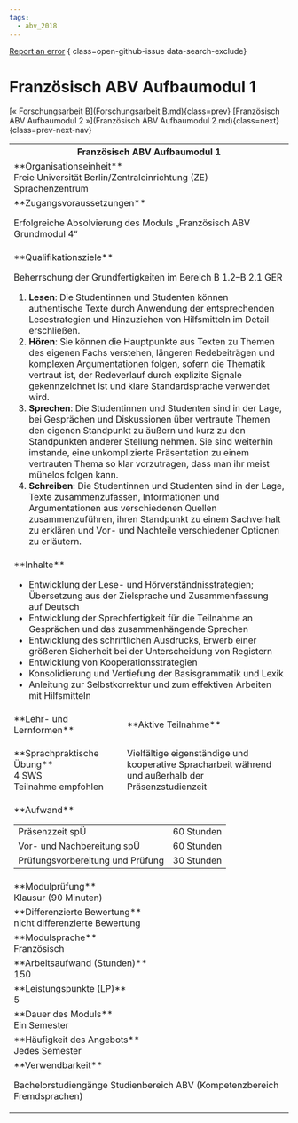 ```yaml
---
tags:
  - abv_2018
---
```

[Report an error](https://github.com/SGSSGene/FUB-SUP/issues/new?title=Error%20in%20%22Franz%C3%B6sisch%20ABV%20Aufbaumodul%201%22&body=There%20seems%20to%20be%20an%20error%20in%20module%20%22Franz%C3%B6sisch%20ABV%20Aufbaumodul%201%22%2E%0A%0A%3CDescribe%20here%20a%20slightly%20more%20detailed%20description%20of%20what%20is%20wrong%3E&labels=bug)
{ class=open-github-issue data-search-exclude}

# Französisch ABV Aufbaumodul 1

[« Forschungsarbeit B](Forschungsarbeit B.md){class=prev}
[Französisch ABV Aufbaumodul 2 »](Französisch ABV Aufbaumodul 2.md){class=next}
{class=prev-next-nav}

<table markdown id="moduledesc">
<tr markdown class="moduledesc_head"><th colspan="2">Französisch ABV Aufbaumodul 1 </th></tr>
<tr markdown><td colspan="2">**Organisationseinheit**   <br>Freie Universität Berlin/Zentraleinrichtung (ZE) Sprachenzentrum</td></tr>


<tr markdown><td colspan="2">**Zugangsvoraussetzungen** <br>

Erfolgreiche Absolvierung des Moduls „Französisch ABV Grundmodul 4“


</td></tr>
<tr markdown><td colspan="2">**Qualifikationsziele**    <br>

Beherrschung der Grundfertigkeiten im Bereich B 1.2–B 2.1 GER

1. __Lesen__: Die Studentinnen und Studenten können authentische Texte durch
   Anwendung der entsprechenden Lesestrategien und Hinzuziehen von
   Hilfsmitteln im Detail erschließen.
2. __Hören__: Sie können die Hauptpunkte aus Texten zu Themen des eigenen
   Fachs verstehen, längeren Redebeiträgen und komplexen Argumentationen
   folgen, sofern die Thematik vertraut ist, der Redeverlauf durch explizite
   Signale gekennzeichnet ist und klare Standardsprache verwendet wird.
3. __Sprechen__: Die Studentinnen und Studenten sind in der Lage, bei
   Gesprächen und Diskussionen über vertraute Themen den eigenen Standpunkt
   zu äußern und kurz zu den Standpunkten anderer Stellung nehmen. Sie sind
   weiterhin imstande, eine unkomplizierte Präsentation zu einem vertrauten
   Thema so klar vorzutragen, dass man ihr meist mühelos folgen kann.
4. __Schreiben__: Die Studentinnen und Studenten sind in der Lage, Texte
   zusammenzufassen, Informationen und Argumentationen aus verschiedenen
   Quellen zusammenzuführen, ihren Standpunkt zu einem Sachverhalt zu
   erklären und Vor- und Nachteile verschiedener Optionen zu erläutern.


</td></tr>
<tr markdown><td colspan="2">**Inhalte**                <br>


- Entwicklung der Lese- und Hörverständnisstrategien; Übersetzung aus der
  Zielsprache und Zusammenfassung auf Deutsch
- Entwicklung der Sprechfertigkeit für die Teilnahme an Gesprächen und das
  zusammenhängende Sprechen
- Entwicklung des schriftlichen Ausdrucks, Erwerb einer größeren Sicherheit
  bei der Unterscheidung von Registern
- Entwicklung von Kooperationsstrategien
- Konsolidierung und Vertiefung der Basisgrammatik und Lexik
- Anleitung zur Selbstkorrektur und zum effektiven Arbeiten mit Hilfsmitteln


</td></tr>

<tr markdown><td>**Lehr- und Lernformen**</td><td>**Aktive Teilnahme**</td></tr>
<tr markdown><td> **Sprachpraktische Übung** <br>4 SWS <br> Teilnahme empfohlen</td><td>

Vielfältige eigenständige und kooperative Spracharbeit während und außerhalb der Präsenzstudienzeit
</td></tr>
<tr markdown><td colspan="2">**Aufwand**                <br>
<table class="aufwand_table">
<tr><td>Präsenzzeit spÜ</td><td>60 Stunden</td></tr>
<tr><td>Vor- und Nachbereitung spÜ</td><td>60 Stunden</td></tr>
<tr><td>Prüfungsvorbereitung und Prüfung</td><td>30 Stunden</td></tr>
</table>

</td></tr>
<tr markdown><td colspan="2">**Modulprüfung**             <br>Klausur (90 Minuten)


</td></tr>
<tr markdown><td colspan="2">**Differenzierte Bewertung** <br>nicht differenzierte Bewertung

</td></tr>
<tr markdown><td colspan="2">**Modulsprache**             <br>Französisch</td></tr>
<tr markdown><td colspan="2">**Arbeitsaufwand (Stunden)** <br>150</td></tr>
<tr markdown><td colspan="2">**Leistungspunkte (LP)**     <br>5</td></tr>
<tr markdown><td colspan="2">**Dauer des Moduls**         <br>Ein Semester</td></tr>
<tr markdown><td colspan="2">**Häufigkeit des Angebots**  <br>Jedes Semester</td></tr>
<tr markdown><td colspan="2">**Verwendbarkeit**           <br>

Bachelorstudiengänge Studienbereich ABV (Kompetenzbereich Fremdsprachen)


</td></tr>

</table>
